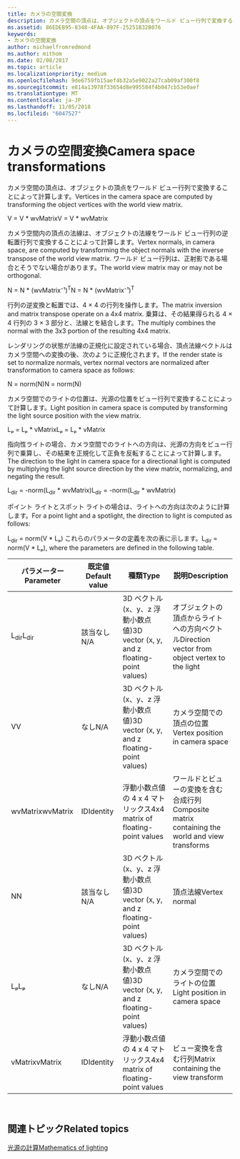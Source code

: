 ```yaml
---
title: カメラの空間変換
description: カメラ空間の頂点は、オブジェクトの頂点をワールド ビュー行列で変換することによって計算します。
ms.assetid: 86EDEB95-8348-4FAA-897F-25251B32B076
keywords:
- カメラの空間変換
author: michaelfromredmond
ms.author: mithom
ms.date: 02/08/2017
ms.topic: article
ms.localizationpriority: medium
ms.openlocfilehash: 9de6759fb15aef4b32a5e9022a27cab09af300f8
ms.sourcegitcommit: e814a13978f33654d8e995584f4b047cb53e0aef
ms.translationtype: MT
ms.contentlocale: ja-JP
ms.lasthandoff: 11/05/2018
ms.locfileid: "6047527"
---
```

# <a name="camera-space-transformations"></a><span data-ttu-id="44e01-104">カメラの空間変換</span><span class="sxs-lookup"><span data-stu-id="44e01-104">Camera space transformations</span></span>


<span data-ttu-id="44e01-105">カメラ空間の頂点は、オブジェクトの頂点をワールド ビュー行列で変換することによって計算します。</span><span class="sxs-lookup"><span data-stu-id="44e01-105">Vertices in the camera space are computed by transforming the object vertices with the world view matrix.</span></span>

<span data-ttu-id="44e01-106">V = V \* wvMatrix</span><span class="sxs-lookup"><span data-stu-id="44e01-106">V = V \* wvMatrix</span></span>

<span data-ttu-id="44e01-107">カメラ空間内の頂点の法線は、オブジェクトの法線をワールド ビュー行列の逆転置行列で変換することによって計算します。</span><span class="sxs-lookup"><span data-stu-id="44e01-107">Vertex normals, in camera space, are computed by transforming the object normals with the inverse transpose of the world view matrix.</span></span> <span data-ttu-id="44e01-108">ワールド ビュー行列は、正射影である場合とそうでない場合があります。</span><span class="sxs-lookup"><span data-stu-id="44e01-108">The world view matrix may or may not be orthogonal.</span></span>

<span data-ttu-id="44e01-109">N = N \* (wvMatrix⁻¹)<sup>T</sup></span><span class="sxs-lookup"><span data-stu-id="44e01-109">N = N \* (wvMatrix⁻¹)<sup>T</sup></span></span>

<span data-ttu-id="44e01-110">行列の逆変換と転置では、4 × 4 の行列を操作します。</span><span class="sxs-lookup"><span data-stu-id="44e01-110">The matrix inversion and matrix transpose operate on a 4x4 matrix.</span></span> <span data-ttu-id="44e01-111">乗算は、その結果得られる 4 × 4 行列の 3 × 3 部分と、法線とを結合します。</span><span class="sxs-lookup"><span data-stu-id="44e01-111">The multiply combines the normal with the 3x3 portion of the resulting 4x4 matrix.</span></span>

<span data-ttu-id="44e01-112">レンダリングの状態が法線の正規化に設定されている場合、頂点法線ベクトルはカメラ空間への変換の後、次のように正規化されます。</span><span class="sxs-lookup"><span data-stu-id="44e01-112">If the render state is set to normalize normals, vertex normal vectors are normalized after transformation to camera space as follows:</span></span>

<span data-ttu-id="44e01-113">N = norm(N)</span><span class="sxs-lookup"><span data-stu-id="44e01-113">N = norm(N)</span></span>

<span data-ttu-id="44e01-114">カメラ空間でのライトの位置は、光源の位置をビュー行列で変換することによって計算します。</span><span class="sxs-lookup"><span data-stu-id="44e01-114">Light position in camera space is computed by transforming the light source position with the view matrix.</span></span>

<span data-ttu-id="44e01-115">Lₚ = Lₚ \* vMatrix</span><span class="sxs-lookup"><span data-stu-id="44e01-115">Lₚ = Lₚ \* vMatrix</span></span>

<span data-ttu-id="44e01-116">指向性ライトの場合、カメラ空間でのライトへの方向は、光源の方向をビュー行列で乗算し、その結果を正規化して正負を反転することによって計算します。</span><span class="sxs-lookup"><span data-stu-id="44e01-116">The direction to the light in camera space for a directional light is computed by multiplying the light source direction by the view matrix, normalizing, and negating the result.</span></span>

<span data-ttu-id="44e01-117">L<sub>dir</sub> = -norm(L<sub>dir</sub> \* wvMatrix)</span><span class="sxs-lookup"><span data-stu-id="44e01-117">L<sub>dir</sub> = -norm(L<sub>dir</sub> \* wvMatrix)</span></span>

<span data-ttu-id="44e01-118">ポイント ライトとスポット ライトの場合は、ライトへの方向は次のように計算します。</span><span class="sxs-lookup"><span data-stu-id="44e01-118">For a point light and a spotlight, the direction to light is computed as follows:</span></span>

<span data-ttu-id="44e01-119">L<sub>dir</sub> = norm(V \* Lₚ) これらのパラメータの定義を次の表に示します。</span><span class="sxs-lookup"><span data-stu-id="44e01-119">L<sub>dir</sub> = norm(V \* Lₚ), where the parameters are defined in the following table.</span></span>

| <span data-ttu-id="44e01-120">パラメーター</span><span class="sxs-lookup"><span data-stu-id="44e01-120">Parameter</span></span>       | <span data-ttu-id="44e01-121">既定値</span><span class="sxs-lookup"><span data-stu-id="44e01-121">Default value</span></span> | <span data-ttu-id="44e01-122">種類</span><span class="sxs-lookup"><span data-stu-id="44e01-122">Type</span></span>                                          | <span data-ttu-id="44e01-123">説明</span><span class="sxs-lookup"><span data-stu-id="44e01-123">Description</span></span>                                               |
|-----------------|---------------|-----------------------------------------------|-----------------------------------------------------------|
| <span data-ttu-id="44e01-124">L<sub>dir</sub></span><span class="sxs-lookup"><span data-stu-id="44e01-124">L<sub>dir</sub></span></span> | <span data-ttu-id="44e01-125">該当なし</span><span class="sxs-lookup"><span data-stu-id="44e01-125">N/A</span></span>           | <span data-ttu-id="44e01-126">3D ベクトル (x、y、z 浮動小数点値)</span><span class="sxs-lookup"><span data-stu-id="44e01-126">3D vector (x, y, and z floating-point values)</span></span> | <span data-ttu-id="44e01-127">オブジェクトの頂点からライトへの方向ベクトル</span><span class="sxs-lookup"><span data-stu-id="44e01-127">Direction vector from object vertex to the light</span></span>          |
| <span data-ttu-id="44e01-128">V</span><span class="sxs-lookup"><span data-stu-id="44e01-128">V</span></span>               | <span data-ttu-id="44e01-129">なし</span><span class="sxs-lookup"><span data-stu-id="44e01-129">N/A</span></span>           | <span data-ttu-id="44e01-130">3D ベクトル (x、y、z 浮動小数点値)</span><span class="sxs-lookup"><span data-stu-id="44e01-130">3D vector (x, y, and z floating-point values)</span></span> | <span data-ttu-id="44e01-131">カメラ空間での頂点の位置</span><span class="sxs-lookup"><span data-stu-id="44e01-131">Vertex position in camera space</span></span>                           |
| <span data-ttu-id="44e01-132">wvMatrix</span><span class="sxs-lookup"><span data-stu-id="44e01-132">wvMatrix</span></span>        | <span data-ttu-id="44e01-133">ID</span><span class="sxs-lookup"><span data-stu-id="44e01-133">Identity</span></span>      | <span data-ttu-id="44e01-134">浮動小数点値の 4 x 4 マトリックス</span><span class="sxs-lookup"><span data-stu-id="44e01-134">4x4 matrix of floating-point values</span></span>           | <span data-ttu-id="44e01-135">ワールドとビューの変換を含む合成行列</span><span class="sxs-lookup"><span data-stu-id="44e01-135">Composite matrix containing the world and view transforms</span></span> |
| <span data-ttu-id="44e01-136">N</span><span class="sxs-lookup"><span data-stu-id="44e01-136">N</span></span>               | <span data-ttu-id="44e01-137">該当なし</span><span class="sxs-lookup"><span data-stu-id="44e01-137">N/A</span></span>           | <span data-ttu-id="44e01-138">3D ベクトル (x、y、z 浮動小数点値)</span><span class="sxs-lookup"><span data-stu-id="44e01-138">3D vector (x, y, and z floating-point values)</span></span> | <span data-ttu-id="44e01-139">頂点法線</span><span class="sxs-lookup"><span data-stu-id="44e01-139">Vertex normal</span></span>                                             |
| <span data-ttu-id="44e01-140">Lₚ</span><span class="sxs-lookup"><span data-stu-id="44e01-140">Lₚ</span></span>              | <span data-ttu-id="44e01-141">なし</span><span class="sxs-lookup"><span data-stu-id="44e01-141">N/A</span></span>           | <span data-ttu-id="44e01-142">3D ベクトル (x、y、z 浮動小数点値)</span><span class="sxs-lookup"><span data-stu-id="44e01-142">3D vector (x, y, and z floating-point values)</span></span> | <span data-ttu-id="44e01-143">カメラ空間でのライトの位置</span><span class="sxs-lookup"><span data-stu-id="44e01-143">Light position in camera space</span></span>                            |
| <span data-ttu-id="44e01-144">vMatrix</span><span class="sxs-lookup"><span data-stu-id="44e01-144">vMatrix</span></span>         | <span data-ttu-id="44e01-145">ID</span><span class="sxs-lookup"><span data-stu-id="44e01-145">Identity</span></span>      | <span data-ttu-id="44e01-146">浮動小数点値の 4 x 4 マトリックス</span><span class="sxs-lookup"><span data-stu-id="44e01-146">4x4 matrix of floating-point values</span></span>           | <span data-ttu-id="44e01-147">ビュー変換を含む行列</span><span class="sxs-lookup"><span data-stu-id="44e01-147">Matrix containing the view transform</span></span>                      |

 

## <a name="span-idrelated-topicsspanrelated-topics"></a><span data-ttu-id="44e01-148"><span id="related-topics"></span>関連トピック</span><span class="sxs-lookup"><span data-stu-id="44e01-148"><span id="related-topics"></span>Related topics</span></span>


[<span data-ttu-id="44e01-149">光源の計算</span><span class="sxs-lookup"><span data-stu-id="44e01-149">Mathematics of lighting</span></span>](mathematics-of-lighting.md)

 

 





